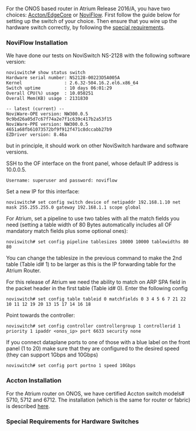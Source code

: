 For the ONOS based router in Atrium Release 2016/A, you have two choices: [Accton/EdgeCore](http://www.edge-core.com/prodcat.asp?c=1) or [NoviFlow](http://noviflow.com/products/noviswitch/). First follow the guide below for setting up the switch of your choice. Then ensure that you wire up the hardware switch correctly, by following the [special requirements]().


### NoviFlow Installation

We have done our tests on NoviSwitch NS-2128 with the following software version:

    noviswitch# show status switch
	Hardware serial number: NS2128-00223D5A005A
	Kernel                : 2.6.32-504.16.2.el6.x86_64
    Switch uptime         : 10 days 06:01:29
	Overall CPU(%) usage  : 10.050251
	Overall Mem(KB) usage : 2131830

	-- latest (current) --
	NoviWare-OPE version: NW300.0.5 9c9bd26a05d7c67f74a2e7f1c639c417b2a53f15
	NoviWare-PPE version: NW300.0.5 4651a68fb61073572bf9f912f471c8dccabb27b9
	EZDriver version: 8.46a

but in principle, it should work on other NoviSwitch hardware and software versions.

SSH to the OF interface on the front panel, whose default IP address is 10.0.0.5. 

`Username: superuser and password: noviflow`

Set a new IP for this interface:

    noviswitch# set config switch device of netipaddr 192.168.1.10 net mask 255.255.255.0 gateway 192.168.1.1 scope global

For Atrium, set a pipeline to use two tables with all the match fields you need (setting a table width of 80 Bytes automatically includes all OF mandatory match fields plus some optional ones):

    noviswitch# set config pipeline tablesizes 10000 10000 tablewidths 80 80

You can change the tablesize in the previous command to make the 2nd table (Table id# 1) to be larger as this is the IP forwarding table for the Atrium Router. 

For this release of Atrium we need the ability to match on ARP SPA field in the packet header in the first table (Table id# 0). Enter the following config

    noviswitch# set config table tableid 0 matchfields 0 3 4 5 6 7 21 22 10 11 12 19 20 13 15 17 14 16 18

Point towards the controller:

    noviswitch# set config controller controllergroup 1 controllerid 1 priority 1 ipaddr <onos_ip> port 6633 security none

If you connect dataplane ports to one of those with a blue label on the front panel (1 to 20) make sure that they are configured to the desired speed (they can support 1Gbps and 10Gbps)

    noviswitch# set config port portno 1 speed 10Gbps


### Accton Installation

For the Atrium router on ONOS, we have certified Accton switch models# 5710, 5712 and 6712. The installation (which is the same for router or fabric) is described [here](https://github.com/onfsdn/atrium-docs/wiki/Hardware-Install-ONOS-Fabric-16A).

### Special Requirements for Hardware Switches